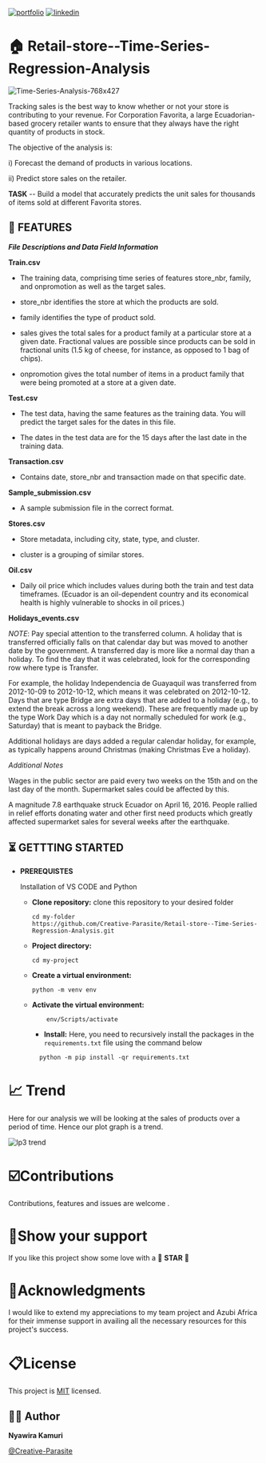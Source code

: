 [![portfolio](https://img.shields.io/badge/my_portfolio-000?style=for-the-badge&logo=ko-fi&logoColor=white)](https://katherineoelsner.com/) [![linkedin](https://img.shields.io/badge/linkedin-0A66C2?style=for-the-badge&logo=linkedin&logoColor=white)](https://www.linkedin.com/in/evalyne-kamuri/)

# 🏠 Retail-store--Time-Series-Regression-Analysis

![Time-Series-Analysis-768x427](https://github.com/Creative-Parasite/Retail-store--Time-Series-Regression-Analysis/assets/160054808/b9c95ddc-f1fa-462b-963e-f11352631115)

Tracking sales is the best way to know whether or not your store is contributing to your revenue. For Corporation Favorita, a large Ecuadorian-based grocery retailer wants to ensure that they always have the right quantity of products in stock.

The objective of the analysis is:

i) Forecast the demand of products in various locations.

ii) Predict store sales on the retailer.

**TASK**
-- Build a model that accurately predicts the unit sales for thousands of items sold at different Favorita stores.

## 📑 FEATURES

***File Descriptions and Data Field Information***

**Train.csv**

* The training data, comprising time series of features store_nbr, family, and onpromotion as well as the target sales.

* store_nbr identifies the store at which the products are sold.

* family identifies the type of product sold.

* sales gives the total sales for a product family at a particular store at a given date. Fractional values are possible since products can be sold in fractional units (1.5 kg of cheese, for instance, as opposed to 1 bag of chips).

* onpromotion gives the total number of items in a product family that were being promoted at a store at a given date.

**Test.csv**

* The test data, having the same features as the training data. You will predict the target sales for the dates in this file.

* The dates in the test data are for the 15 days after the last date in the training data.

**Transaction.csv**

* Contains date, store_nbr and transaction made on that specific date.

**Sample_submission.csv**

* A sample submission file in the correct format.

**Stores.csv**

* Store metadata, including city, state, type, and cluster.

* cluster is a grouping of similar stores.

**Oil.csv**

* Daily oil price which includes values during both the train and test data timeframes. (Ecuador is an oil-dependent country and its economical health is highly vulnerable to shocks in oil prices.)

**Holidays_events.csv**

*NOTE*: Pay special attention to the transferred column. A holiday that is transferred officially falls on that calendar day but was moved to another date by the government. A transferred day is more like a normal day than a holiday. To find the day that it was celebrated, look for the corresponding row where type is Transfer.

For example, the holiday Independencia de Guayaquil was transferred from 2012-10-09 to 2012-10-12, which means it was celebrated on 2012-10-12. Days that are type Bridge are extra days that are added to a holiday (e.g., to extend the break across a long weekend). These are frequently made up by the type Work Day which is a day not normally scheduled for work (e.g., Saturday) that is meant to payback the Bridge.

Additional holidays are days added a regular calendar holiday, for example, as typically happens around Christmas (making Christmas Eve a holiday).

*Additional Notes*

Wages in the public sector are paid every two weeks on the 15th and on the last day of the month. Supermarket sales could be affected by this.

A magnitude 7.8 earthquake struck Ecuador on April 16, 2016. People rallied in relief efforts donating water and other first need products which greatly affected supermarket sales for several weeks after the earthquake.

## ⏳ GETTTING STARTED
- **PREREQUISTES**
  
  Installation of VS CODE and Python
  
   - **Clone repository:**
      clone this repository to your desired folder
      ```
      cd my-folder
      https://github.com/Creative-Parasite/Retail-store--Time-Series-Regression-Analysis.git
      ```
    - **Project directory:** 
       ```
       cd my-project
      ```

    - **Create a virtual environment:**
        ```
        python -m venv env
        ```

  - **Activate the virtual environment:**
    ```
        env/Scripts/activate
    ```
    - **Install:**
    Here, you need to recursively install the packages in the `requirements.txt` file using the command below 

     ```
       python -m pip install -qr requirements.txt
     ```
# 📈 Trend
Here for our analysis we will be looking at the sales of products over a period of time. Hence our plot graph is a trend.

![lp3 trend](https://github.com/Creative-Parasite/Retail-store--Time-Series-Regression-Analysis/assets/160054808/59dc9395-96ba-4ed9-bc3b-b9d4a14db1d1)

# ☑️Contributions
Contributions, features and issues are welcome .

# 🌠Show your support
If you like this project show some love with a  🌟 **STAR** 🌟

# 🤝Acknowledgments 
I would like to extend my appreciations to my team project and Azubi Africa for their immense support in availing all the necessary resources for this project's success.

# 📋License 
This project is [MIT](https://choosealicense.com/licenses/mit/) licensed.

## 🦹‍♀️ Author

**Nyawira Kamuri**

[@Creative-Parasite](https://github.com/Creative-Parasite)
